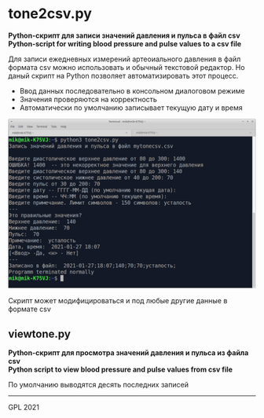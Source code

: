 # tone2csv.py

**Python-скрипт для записи значений давления и пульса в файл csv**  
**Python-script for writing blood pressure and pulse values to a csv file**

Для записи ежедневных измерений артеоиального давления в файл формата csv можно использовать и обычный текстовой редактор. Но даный скрипт на Python позволяет автоматизировать этот процесс.

* Ввод данных последовательно в консольном диалоговом режиме
* Значения проверяются на корректность
* Автоматически по умолчанию записывает текущую дату и время

![tone2csv](tone2csv.png)

Скрипт может модифицироваться и под любые другие данные в формате csv

## viewtone.py

**Python-скрипт для просмотра значений давления и пульса из файла csv**  
**Python script to view blood pressure and pulse values from csv file**

По умолчанию выводятся десять последних записей

---
GPL 2021
